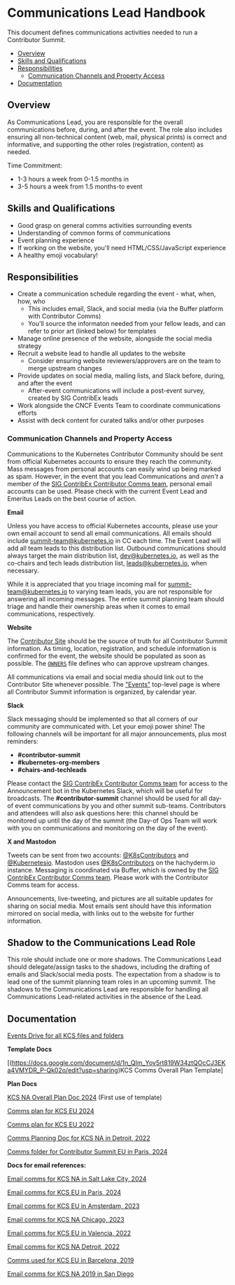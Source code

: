 # Communications Lead Handbook

This document defines communications activities needed to run a
Contributor Summit.

- [Overview](#overview)
- [Skills and Qualifications](#skills-and-qualifications)
- [Responsibilities](#responsibilities)
  - [Communication Channels and Property Access](#communication-channels-and-property-access)
- [Documentation](#documentation)

## Overview

As Communications Lead, you are responsible for the overall communications
before, during, and after the event. The role also includes ensuring all non-technical content (web, mail,
physical prints) is correct and informative, and supporting the other roles
(registration, content) as needed.

Time Commitment:
- 1-3 hours a week from 0-1.5 months in
- 3-5 hours a week from 1.5 months-to event

## Skills and Qualifications

- Good grasp on general comms activities surrounding events
- Understanding of common forms of communications
- Event planning experience
- If working on the website, you'll need HTML/CSS/JavaScript experience
- A healthy emoji vocabulary!

## Responsibilities

- Create a communication schedule regarding the event - what, when, how, who
  - This includes email, Slack, and social media (via the Buffer platform with Contributor Comms)
  - You'll source the informaton needed from your fellow leads, and can refer to prior art (linked below) for templates
- Manage online presence of the website, alongside the social media strategy
- Recruit a website lead to handle all updates to the website
  - Consider ensuring website reviewers/approvers are on the team to merge upstream changes
- Provide updates on social media, mailing lists, and Slack before, during, and after the event
  - After-event communications will include a post-event survey, created by SIG ContribEx leads
- Work alongside the CNCF Events Team to coordinate communications efforts
- Assist with deck content for curated talks and/or other purposes

### Communication Channels and Property Access

Communications to the Kubernetes Contributor Community should be sent from
official Kubernetes accounts to ensure they reach the community. Mass messages
from personal accounts can easily wind up being marked as spam. However, in the event
that you lead Communications and _aren't_ a member of the [SIG ContribEx Contributor Comms team](/communication/contributor-comms/README.md),
personal email accounts can be used. Please check with the current Event Lead and
Emeritus Leads on the best course of action.

**Email**

Unless you have access to official Kubernetes accounts, please use your own email account
to send all email communications. All emails should include summit-team@kubernetes.io in CC each time.
The Event Lead will add all team leads to this distribution list.
Outbound communications should always target the main distribution list, dev@kubernetes.io, as well
as the co-chairs and tech leads distribution list, leads@kubernetes.io, when necessary.

While it is appreciated that you triage incoming mail for summit-team@kubernetes.io to
varying team leads, you are not responsible for answering all incoming messages. The entire
summit planning team should triage and handle their ownership areas when it comes to email communications,
respectively.

**Website**

The [Contributor Site](https://www.kubernetes.dev/) should be the source of truth for all Contributor Summit information.
As timing, location, registration, and schedule information is confirmed for the event, the website should be populated
as soon as possible. The [`OWNERS`](https://github.com/kubernetes/contributor-site/blob/master/OWNERS) file defines
who can approve upstream changes.

All communications via email and social media should link out to the Contributor Site whenever possible. The
["Events"](https://www.kubernetes.dev/events/) top-level page is where all Contributor Summit information is
organized, by calendar year. 

**Slack**

Slack messaging should be implemented so that all corners of our community are communicated with. Let your emoji power shine!
The following channels will be important for all major announcements, plus most reminders:
- **#contributor-summit**
- **#kubernetes-org-members**
- **#chairs-and-techleads**

Please contact the [SIG ContribEx Contributor Comms team](/communication/contributor-comms/README.md) for access to the Announcement
bot in the Kubernetes Slack, which will be useful for broadcasts. The **#contributor-summit** channel should be used for all day-of
event communications by you and other summit sub-teams. Contributors and attendees will also ask questions here: this channel should
be monitored up until the day of the summit (the Day-of Ops Team will work with you on communications and monitoring on the
day of the event).

**X and Mastodon**

Tweets can be sent from two accounts: [@K8sContributors](https://twitter.com/K8sContributors) and [@Kubernetesio](https://twitter.com/kubernetesio).
Mastodon uses [@K8sContributors](https://hachyderm.io/@K8sContributors) on the hachyderm.io instance.
Messaging is coordinated via Buffer, which is owned by the [SIG ContribEx Contributor Comms team](/communication/contributor-comms/README.md).
Please work with the Contributor Comms team for access.

Announcements, live-tweeting, and pictures are all suitable updates for sharing on social media.
Most emails sent should have this information mirrored on social media, with links out to the
website for further information.

## Shadow to the Communications Lead Role

This role should include one or more shadows. The Communications Lead should delegate/assign
tasks to the shadows, including the drafting of emails and Slack/social media posts.
The expectation from a shadow is to lead one of the summit planning team roles in an upcoming summit.
The shadows to the Communications Lead are responsible for handling all Communications Lead-related
activities in the absence of the Lead.

## Documentation

[Events Drive for all KCS files and folders](https://drive.google.com/drive/u/0/folders/1R3vHghBYDkhmlqWMExEGrbDOcIMZUJai)

**Template Docs**

[(https://docs.google.com/document/d/1n_QIm_Yov5rt819W34ztQOcCJ3EKa4VMYDR_P-Qk02o/edit?usp=sharing)KCS Comms Overall Plan Template]

**Plan Docs**

[KCS NA Overall Plan Doc 2024](https://docs.google.com/document/d/1W_fkdGDomeM7QYFIIJicBrLtumIaWm_DvozwBcJQvGc/edit) (First use of template)

[Comms plan for KCS EU 2024](https://docs.google.com/document/d/1Ca36QgYFJIqO_-NJjoAezmhjkXc-kwDaF8QceUabUYg/edit)

[Comms plan for KCS EU 2022](https://docs.google.com/document/d/11Mc_vOgGluoUgL262Wsdzd1gLy0g0pAm5Wtf-Fqc49E/edit?usp=sharing)

[Comms Planning Doc for KCS NA in Detroit, 2022](https://docs.google.com/spreadsheets/d/15wKA75zv0O9ZRvCaDWb_xCx6rtj_wTFE/edit?usp=sharing&ouid=103930683490495267611&rtpof=true&sd=true)

[Comms folder for Contributor Summit EU in Paris, 2024](https://drive.google.com/drive/folders/1m2sRXVp_S37V46jPk9SS3pznFZKq41uI?usp=drive_link)

**Docs for email references:**

[Email comms for KCS NA in Salt Lake City, 2024](https://docs.google.com/document/d/1PJwinjOjaTcvHdOWB8KUidTKiHet2xxOFrsUGc9qr_g/edit)

[Email comms for KCS EU in Paris, 2024](https://docs.google.com/document/d/1Ca36QgYFJIqO_-NJjoAezmhjkXc-kwDaF8QceUabUYg/edit)

[Email comms for KCS EU in Amsterdam, 2023](https://docs.google.com/document/d/1HW48b7q_piCuTJ1zOYsr6WuDcjZLz6bRD62yHr3VPtk/edit#heading=h.gjdgxs)

[Email comms for KCS NA Chicago, 2023](https://docs.google.com/document/d/1HLEBrfJ-H2EtBqQFtgNsDYmXv2pKTF2s4vyEcLjYYvo/edit?usp=sharing)

[Email comms for KCS EU in Valencia, 2022](https://docs.google.com/document/d/1edNsxofCtb3SiPEVzBmBgPEzjni-XI0MYcsnEYoXwLc/edit?usp=sharing)

[Email comms for KCS NA Detroit, 2022](https://docs.google.com/document/d/1zntHy-arEZvR9BHS3krUod3RNeSzr3am9LUF_QQ84bI/edit#heading=h.3znysh7)

[Comms used for KCS EU in Barcelona, 2019](https://github.com/kubernetes/community/blob/master/events/2019/05-contributor-summit/communications.md)

[Email comms for KCS NA 2019 in San Diego](https://docs.google.com/document/d/1EIpaFmrqp3qqXsnGhpr4H-RoFeFSd4dHZJ6M8RwyHBI/edit)